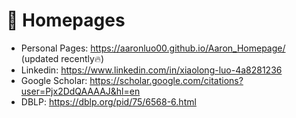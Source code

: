 # 📎 Homepages
- Personal Pages: https://aaronluo00.github.io/Aaron_Homepage/ (updated recently🔥)
- Linkedin: https://www.linkedin.com/in/xiaolong-luo-4a8281236
- Google Scholar: https://scholar.google.com/citations?user=Pjx2DdQAAAAJ&hl=en
- DBLP: https://dblp.org/pid/75/6568-6.html

